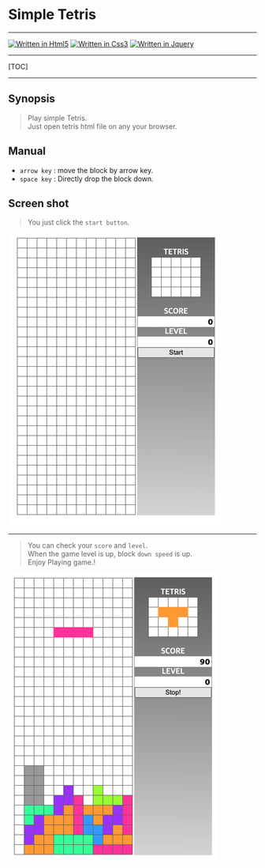 # Simple Tetris

---



[comment]: <> ([![Written in Java]&#40;https://badges.aleen42.com/src/java.svg&#41;]&#40;https://www.java.com/ko/&#41;)
[![Written in Html5](https://img.shields.io/static/v1?message=HTML5&labelColor=FF7800&color=FFFFFF&logoColor=white&label=%20&logo=Html5)](https://www.w3schools.com/html/default.asp)
[![Written in Css3](https://img.shields.io/static/v1?message=CSS3&labelColor=509DD4&color=FFFFFF&logoColor=white&label=%20&logo=Css3)](https://www.w3schools.com/css/default.asp)
[![Written in Jquery](https://img.shields.io/static/v1?message=JQuery&labelColor=509DD4&color=FFFFFF&logoColor=white&label=%20&logo=Jquery)](https://jquery.com/)



----

[TOC]

----

## Synopsis

> Play simple Tetris.  
> Just open tetris html file on any your browser.

## Manual
- `arrow key` : move the block by arrow key. 
- `space key` : Directly drop the block down.

## Screen shot
> You just click the `start button`.

![Tetris](./images/tetris.png)

---

> You can check your `score` and `level`.   
> When the game level is up, block `down speed` is up.   
> Enjoy Playing game.!   

![Tetris](./images/play.png)
